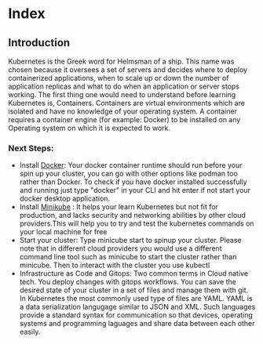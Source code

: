<h1>Index</h1>

<h2>Introduction</h2>
<p>
Kubernetes is the Greek word for Helmsman of a ship. This name was chosen because it oversees a set of servers and decides where to deploy containerized applications, when to scale up or down the number of application replicas and what to do when an application or server stops working. The first thing one would need to understand before learning Kubernetes is, Containers. Containers are virtual environments which are isolated and have no knowledge of your operating system. A container requires a container engine (for example: Docker) to be installed on any Operating system on which it is expected to work. </p>

<h3>Next Steps:</h3>
<ul>
<li>Install <a href= "https://docs.docker.com/engine/install/">Docker</a>: Your docker container runtime should run before your spin up your cluster, you can go with other options like podman too rather than Docker. To check if you have docker installed successfully and running just type "docker" in your CLI and hit enter if not start your docker desktop application. </li>
<li>Install <a href ="https://minikube.sigs.k8s.io/docs/start/">Minikube</a> : It helps your learn Kubernetes but not fit for production, and lacks security and networking abilities by other cloud providers.This will help you to try and test the kubernetes commands on your local machine for free</li>
<li>Start your cluster: Type minicube start to spinup your cluster. Please note that in different cloud providers you would use a different command line tool such as minicube to start the cluster rather than minicube. Then to interact with the cluster you use kubectl</li>
<li>Infrastructure as Code and Gitops: Two common terms in Cloud native tech. You deploy changes with gitops workflows. You can save the desired state of your cluster in a set of files and manage them with git. In Kubernetes the most commonly used type of files are YAML. YAML is a data serialization langugage similar to JSON and XML. Such languages provide a standard syntax for communication so that devices, operating systems and programming laguages and share data between each other easily.</li>
</ul>

